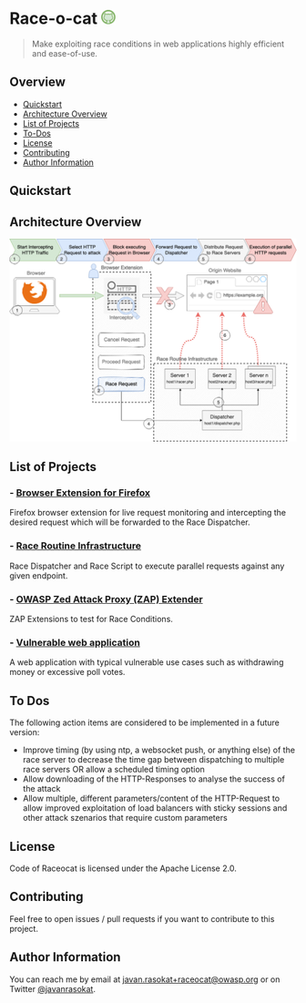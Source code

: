 # Race-o-cat <img src="docs/logo/logo-tamper.png" width="25" height="25">
> Make exploiting race conditions in web applications highly efficient and ease-of-use.

## Overview

- [Quickstart](#quickstart)
- [Architecture Overview](#architecture-overview)
- [List of Projects](#list-of-projects)
- [To-Dos](#to-dos)
- [License](#license)
- [Contributing](#contributing)
- [Author Information](#author-information)

## Quickstart

## Architecture Overview

![Race Conditions](./docs/architecture/Race-Architecture.png)

## List of Projects  

### - [Browser Extension for Firefox](./browser-extension/#readme)
Firefox browser extension for live request monitoring and intercepting the desired request which will be forwarded to the Race Dispatcher.

### - [Race Routine Infrastructure](./race-routine-infrastructure/#readme)
Race Dispatcher and Race Script to execute parallel requests against any given endpoint.


### - [OWASP Zed Attack Proxy (ZAP) Extender](./zap-extender/#readme)
ZAP Extensions to test for Race Conditions.

### - [Vulnerable web application](./vuln-webapp/#readme)
A web application with typical vulnerable use cases such as withdrawing money or excessive poll votes.

## To Dos

The following action items are considered to be implemented in a future version:
* Improve timing (by using ntp, a websocket push, or anything else) of the race server to decrease the time gap between dispatching to multiple race servers OR allow a scheduled timing option
* Allow downloading of the HTTP-Responses to analyse the success of the attack
* Allow multiple, different parameters/content of the HTTP-Request to allow improved exploitation of load balancers with sticky sessions and other attack szenarios that require custom parameters

## License
Code of Raceocat is licensed under the Apache License 2.0.

## Contributing

Feel free to open issues / pull requests if you want to contribute to this project.

## Author Information

You can reach me by email at javan.rasokat+raceocat@owasp.org or on Twitter [@javanrasokat](https://twitter.com/javanrasokat).
